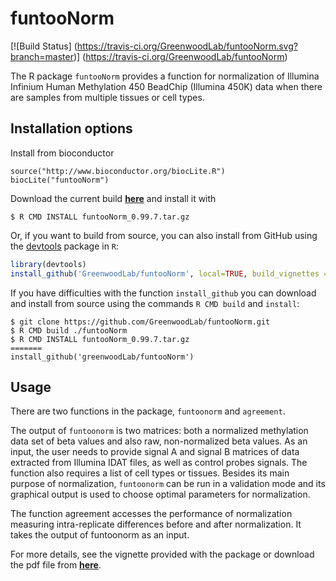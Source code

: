 # funtooNorm 
[![Build Status]
(https://travis-ci.org/GreenwoodLab/funtooNorm.svg?branch=master)]
(https://travis-ci.org/GreenwoodLab/funtooNorm)

The R package ```funtooNorm```  provides a function for normalization of 
Illumina Infinium Human Methylation 450 BeadChip (Illumina 450K) data 
when there are samples from multiple tissues or cell types.

## Installation options
Install from bioconductor  
```shell
source("http://www.bioconductor.org/biocLite.R")  
biocLite("funtooNorm")
```  
Download the current build <a href="https://github.com/GreenwoodLab/funtooNorm/releases" ><b>here</b></a> and install it with
``` shell
$ R CMD INSTALL funtooNorm_0.99.7.tar.gz
```

Or, if you want to build from source, you can also install from GitHub using the [devtools](https://cran.r-project.org/package=devtools)
package in `R`: 
```r
library(devtools)
install_github('GreenwoodLab/funtooNorm', local=TRUE, build_vignettes = TRUE)
```

If you have difficulties with the function ```install_github``` you can download
and install from source using the commands ```R CMD build``` and ```install```:
``` shell
$ git clone https://github.com/GreenwoodLab/funtooNorm.git
$ R CMD build ./funtooNorm
$ R CMD INSTALL funtooNorm_0.99.7.tar.gz
=======
install_github('greenwoodLab/funtooNorm')
```

## Usage

There are two functions in the package, ```funtoonorm``` and ```agreement```. 

The output of ```funtoonorm``` is two matrices: both a normalized methylation data set of beta values and also raw, non-normalized beta values. As an input, the user needs to provide signal A and signal B matrices of data extracted from Illumina IDAT files, as well as control probes signals. The function also requires a list of cell types or tissues. Besides its main purpose of normalization, ```funtoonorm``` can be run in a validation mode and its graphical output is used to choose optimal parameters for normalization.

The function agreement accesses the performance of normalization measuring intra-replicate differences before and after normalization. It takes the output of funtoonorm as an input.

For more details, see the vignette provided with the package or download the pdf file from
<a href="https://github.com/GreenwoodLab/funtooNorm/blob/master/vignettes/funtooNorm.pdf">
<b>here</b></a>.

